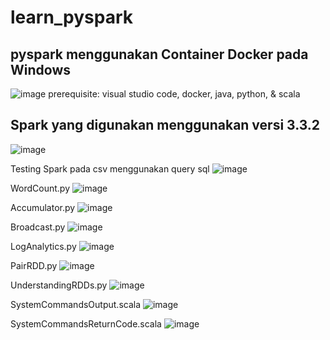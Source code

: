# learn_pyspark

## pyspark menggunakan Container Docker pada Windows

![image](https://user-images.githubusercontent.com/86558365/226426668-52d368d2-e9c0-4c29-bf01-981631c59206.png)
prerequisite: visual studio code, docker, java, python, & scala

## Spark yang digunakan menggunakan versi 3.3.2
![image](https://user-images.githubusercontent.com/86558365/226427212-96722360-87a3-4917-bac0-27408ba197ea.png)

Testing Spark pada csv menggunakan query sql
![image](https://user-images.githubusercontent.com/86558365/226431557-f78095f3-a57b-4a61-a500-c5bc4123d5f2.png)

WordCount.py
![image](https://user-images.githubusercontent.com/86558365/226431191-bca98977-d527-4518-aa2d-c482cff4603a.png)

Accumulator.py
![image](https://user-images.githubusercontent.com/86558365/226427452-5841e41e-1a4e-4c96-a859-0f2ba24c99f7.png)

Broadcast.py
![image](https://user-images.githubusercontent.com/86558365/226427613-24dbc57b-d4a3-48a2-9ec4-f4604fcda551.png)

LogAnalytics.py
![image](https://user-images.githubusercontent.com/86558365/226430578-f8016b5a-c000-4c3f-ab2c-967cbe99a351.png)

PairRDD.py
![image](https://user-images.githubusercontent.com/86558365/226430857-ce6d6a70-df0e-4296-9d41-f52cf49b53af.png)

UnderstandingRDDs.py
![image](https://user-images.githubusercontent.com/86558365/226431013-b36574eb-9145-4859-a0c4-147138348ea2.png)

SystemCommandsOutput.scala
![image](https://user-images.githubusercontent.com/86558365/226498657-5c09654d-607a-4b1e-bf9c-6acf614e48b9.png)

SystemCommandsReturnCode.scala
![image](https://user-images.githubusercontent.com/86558365/226498734-4ebc1fc7-9957-44fe-aeee-45be3429cc36.png)
